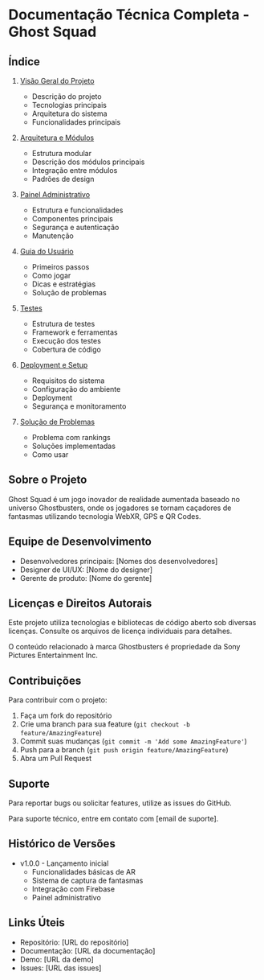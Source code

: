 # Documentação Técnica Completa - Ghost Squad

## Índice

1. [Visão Geral do Projeto](01_project_overview.md)
   - Descrição do projeto
   - Tecnologias principais
   - Arquitetura do sistema
   - Funcionalidades principais

2. [Arquitetura e Módulos](02_architecture_modules.md)
   - Estrutura modular
   - Descrição dos módulos principais
   - Integração entre módulos
   - Padrões de design

3. [Painel Administrativo](03_admin_panel.md)
   - Estrutura e funcionalidades
   - Componentes principais
   - Segurança e autenticação
   - Manutenção

4. [Guia do Usuário](04_user_guide.md)
   - Primeiros passos
   - Como jogar
   - Dicas e estratégias
   - Solução de problemas

5. [Testes](05_testing.md)
   - Estrutura de testes
   - Framework e ferramentas
   - Execução dos testes
   - Cobertura de código

6. [Deployment e Setup](06_deployment_setup.md)
   - Requisitos do sistema
   - Configuração do ambiente
   - Deployment
   - Segurança e monitoramento

7. [Solução de Problemas](SOLUTION_RANKING_ISSUE.md)
   - Problema com rankings
   - Soluções implementadas
   - Como usar

## Sobre o Projeto

Ghost Squad é um jogo inovador de realidade aumentada baseado no universo Ghostbusters, onde os jogadores se tornam caçadores de fantasmas utilizando tecnologia WebXR, GPS e QR Codes.

## Equipe de Desenvolvimento

- Desenvolvedores principais: [Nomes dos desenvolvedores]
- Designer de UI/UX: [Nome do designer]
- Gerente de produto: [Nome do gerente]

## Licenças e Direitos Autorais

Este projeto utiliza tecnologias e bibliotecas de código aberto sob diversas licenças. Consulte os arquivos de licença individuais para detalhes.

O conteúdo relacionado à marca Ghostbusters é propriedade da Sony Pictures Entertainment Inc.

## Contribuições

Para contribuir com o projeto:

1. Faça um fork do repositório
2. Crie uma branch para sua feature (`git checkout -b feature/AmazingFeature`)
3. Commit suas mudanças (`git commit -m 'Add some AmazingFeature'`)
4. Push para a branch (`git push origin feature/AmazingFeature`)
5. Abra um Pull Request

## Suporte

Para reportar bugs ou solicitar features, utilize as issues do GitHub.

Para suporte técnico, entre em contato com [email de suporte].

## Histórico de Versões

- v1.0.0 - Lançamento inicial
  - Funcionalidades básicas de AR
  - Sistema de captura de fantasmas
  - Integração com Firebase
  - Painel administrativo

## Links Úteis

- Repositório: [URL do repositório]
- Documentação: [URL da documentação]
- Demo: [URL da demo]
- Issues: [URL das issues]